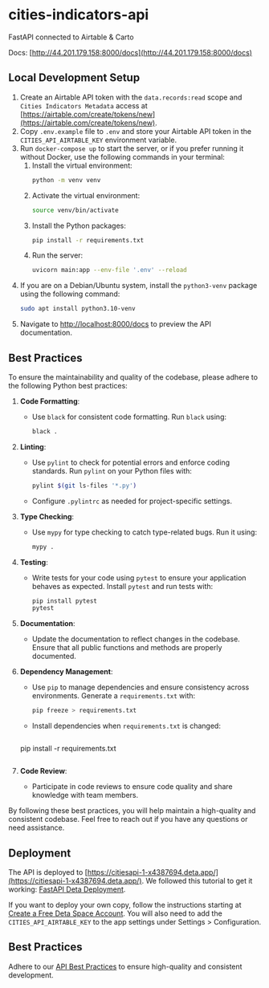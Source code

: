 # cities-indicators-api
FastAPI connected to Airtable & Carto

Docs: [http://44.201.179.158:8000/docs](http://44.201.179.158:8000/docs)

## Local Development Setup
 
1. Create an Airtable API token with the `data.records:read` scope and `Cities Indicators Metadata` access at [https://airtable.com/create/tokens/new](https://airtable.com/create/tokens/new).
2. Copy `.env.example` file to `.env` and store your Airtable API token in the `CITIES_API_AIRTABLE_KEY` environment variable.
3. Run `docker-compose up` to start the server, or if you prefer running it without Docker, use the following commands in your terminal:
    1. Install the virtual environment:
        ```sh
        python -m venv venv
        ``` 
    2. Activate the virtual environment:
        ```sh
        source venv/bin/activate
        ```
    3. Install the Python packages:
        ```sh
        pip install -r requirements.txt
        ```
    4. Run the server:
        ```sh
        uvicorn main:app --env-file '.env' --reload
        ```
4. If you are on a Debian/Ubuntu system, install the `python3-venv` package using the following command:
    ```sh
    sudo apt install python3.10-venv
    ```
5. Navigate to [http://localhost:8000/docs](http://localhost:8000/docs) to preview the API documentation.

## Best Practices

To ensure the maintainability and quality of the codebase, please adhere to the following Python best practices:

1. **Code Formatting**:
   - Use `black` for consistent code formatting. Run `black` using:
     ```sh
     black .
     ```

2. **Linting**:
   - Use `pylint` to check for potential errors and enforce coding standards. Run `pylint` on your Python files with:
     ```sh
     pylint $(git ls-files '*.py')
     ```
   - Configure `.pylintrc` as needed for project-specific settings.

3. **Type Checking**:
   - Use `mypy` for type checking to catch type-related bugs. Run it using:
     ```sh
     mypy .
     ```

4. **Testing**:
   - Write tests for your code using `pytest` to ensure your application behaves as expected. Install `pytest` and run tests with:
     ```sh
     pip install pytest
     pytest
     ```

5. **Documentation**:
   - Update the documentation to reflect changes in the codebase. Ensure that all public functions and methods are properly documented.

6. **Dependency Management**:
   - Use `pip` to manage dependencies and ensure consistency across environments. Generate a `requirements.txt` with:
     ```sh
     pip freeze > requirements.txt
     ```
   - Install dependencies when `requirements.txt` is changed:
     ```sh
    pip install -r requirements.txt
     ```

8. **Code Review**:
   - Participate in code reviews to ensure code quality and share knowledge with team members.

By following these best practices, you will help maintain a high-quality and consistent codebase. Feel free to reach out if you have any questions or need assistance.

## Deployment
The API is deployed to [https://citiesapi-1-x4387694.deta.app/](https://citiesapi-1-x4387694.deta.app/). We followed this tutorial to get it working: [FastAPI Deta Deployment](https://fastapi.tiangolo.com/deployment/deta/).

If you want to deploy your own copy, follow the instructions starting at [Create a Free Deta Space Account](https://fastapi.tiangolo.com/deployment/deta/#create-a-free-deta-space-account). You will also need to add the `CITIES_API_AIRTABLE_KEY` to the app settings under Settings > Configuration.

## Best Practices
Adhere to our [API Best Practices](/docs/best-practices.md) to ensure high-quality and consistent development.


